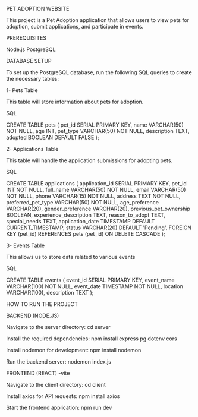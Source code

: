 PET ADOPTION WEBSITE

This project is a Pet Adoption application that allows users to view pets for adoption, submit applications, and participate in events.

PREREQUISITES

Node.js
PostgreSQL

DATABASE SETUP

To set up the PostgreSQL database, run the following SQL queries to create the necessary tables:

1- Pets Table

This table will store information about pets for adoption.

SQL

CREATE TABLE pets (
pet_id SERIAL PRIMARY KEY,
name VARCHAR(50) NOT NULL,
age INT,
pet_type VARCHAR(50) NOT NULL,
description TEXT,
adopted BOOLEAN DEFAULT FALSE
);

2- Applications Table

This table will handle the application submissions for adopting pets.

SQL

CREATE TABLE applications (
application_id SERIAL PRIMARY KEY,
pet_id INT NOT NULL,
full_name VARCHAR(50) NOT NULL,
email VARCHAR(50) NOT NULL,
phone VARCHAR(15) NOT NULL,
address TEXT NOT NULL,
preferred_pet_type VARCHAR(50) NOT NULL,
age_preference VARCHAR(20),
gender_preference VARCHAR(20),
previous_pet_ownership BOOLEAN,
experience_description TEXT,
reason_to_adopt TEXT,
special_needs TEXT,
application_date TIMESTAMP DEFAULT CURRENT_TIMESTAMP,
status VARCHAR(20) DEFAULT 'Pending',
FOREIGN KEY (pet_id) REFERENCES pets (pet_id) ON DELETE CASCADE
);

3- Events Table

This allows us to store data related to various events

SQL

CREATE TABLE events (
event_id SERIAL PRIMARY KEY,
event_name VARCHAR(100) NOT NULL,
event_date TIMESTAMP NOT NULL,
location VARCHAR(100),
description TEXT
);

HOW TO RUN THE PROJECT

BACKEND (NODE.JS)

Navigate to the server directory:
cd server

Install the required dependencies:
npm install express pg dotenv cors

Install nodemon for development:
npm install nodemon

Run the backend server:
nodemon index.js

FRONTEND (REACT) -vite

Navigate to the client directory:
cd client

Install axios for API requests:
npm install axios

Start the frontend application:
npm run dev
